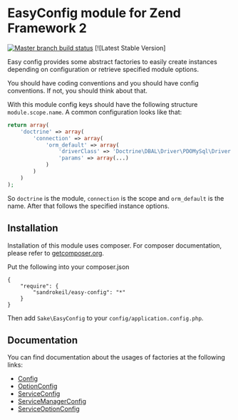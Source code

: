 # EasyConfig module for Zend Framework 2
[![Master branch build status](https://secure.travis-ci.org/sandrokeil/EasyConfig.png?branch=master)](http://travis-ci.org/sandrokeil/EasyConfig) [![Latest Stable Version]

Easy config provides some abstract factories to easily create instances depending on configuration or retrieve specified module options.

You should have coding conventions and you should have config conventions. If not, you should think about that.

With this module config keys should have the following structure `module.scope.name`.  A common configuration looks like that:

```php
return array(
    'doctrine' => array(
        'connection' => array(
            'orm_default' => array(
                'driverClass' => 'Doctrine\DBAL\Driver\PDOMySql\Driver',
                'params' => array(...)
            )
        )
    )
);
```
So `doctrine` is the module, `connection` is the scope and `orm_default` is the name. After that follows the specified instance options.


## Installation

Installation of this module uses composer. For composer documentation, please refer to
[getcomposer.org](http://getcomposer.org/).

Put the following into your composer.json

    {
        "require": {
            "sandrokeil/easy-config": "*"
        }
    }

Then add `Sake\EasyConfig` to your `config/application.config.php`.

## Documentation

You can find documentation about the usages of factories at the following links:

 * [Config](https://github.com/sandrokeil/EasyConfig/tree/master/docs/Config.md)
 * [OptionConfig](https://github.com/sandrokeil/EasyConfig/tree/master/docs/OptionConfig.md)
 * [ServiceConfig](https://github.com/sandrokeil/EasyConfig/tree/master/docs/ServiceConfig.md)
 * [ServiceManagerConfig](https://github.com/sandrokeil/EasyConfig/tree/master/docs/ServiceManagerConfig.md)
 * [ServiceOptionConfig](https://github.com/sandrokeil/EasyConfig/tree/master/docs/ServiceOptionConfig.md)

